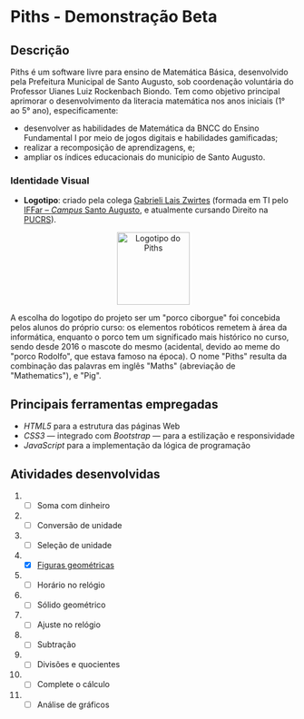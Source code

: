 # Piths - Demonstração Beta
## **Descrição**
Piths é um software livre para ensino de Matemática Básica, desenvolvido pela Prefeitura Municipal de Santo Augusto, sob coordenação voluntária do Professor Uianes Luiz Rockenbach Biondo. Tem como objetivo principal aprimorar o desenvolvimento da literacia matemática nos anos iniciais (1° ao 5° ano), especificamente:
* desenvolver as habilidades de Matemática da BNCC do Ensino Fundamental I por meio de jogos digitais e habilidades gamificadas;
* realizar a recomposição de aprendizagens, e;
* ampliar os índices educacionais do município de Santo Augusto.
### **Identidade Visual**
* **Logotipo**: criado pela colega [Gabrieli Lais Zwirtes](https://www.instagram.com/gabrielilzwirtes) (formada em TI pelo [IFFar – *Campus* Santo Augusto](https://iffar.edu.br/santo-augusto), e atualmente cursando Direito na [PUCRS](https://portal.pucrs.br)).
<p align="center"><img src="https://smesantoaugusto.site/piths/piths/assets/img/piths.png" width="128" alt="Logotipo do Piths" title="Piths" aria-label="Logotipo do Piths"></p>
A escolha do logotipo do projeto ser um "porco ciborgue" foi concebida pelos alunos do próprio curso: os elementos robóticos remetem à área da informática, enquanto o porco tem um significado mais histórico no curso, sendo desde 2016 o mascote do mesmo (acidental, devido ao meme do "porco Rodolfo", que estava famoso na época).
O nome "Piths" resulta da combinação das palavras em inglês "Maths" (abreviação de "Mathematics"), e "Pig".

## **Principais ferramentas empregadas**
* *HTML5* para a estrutura das páginas Web
* *CSS3* — integrado com *Bootstrap* — para a estilização e responsividade
* *JavaScript* para a implementação da lógica de programação

## **Atividades desenvolvidas**
1. - [ ] Soma com dinheiro
2. - [ ] Conversão de unidade
3. - [ ] Seleção de unidade
4. - [x] [Figuras geométricas](https://testpiths.netlify.app/figuras_geometricas/)
5. - [ ] Horário no relógio
6. - [ ] Sólido geométrico
7. - [ ] Ajuste no relógio
8. - [ ] Subtração
9. - [ ] Divisões e quocientes
10. - [ ] Complete o cálculo
11. - [ ] Análise de gráficos
